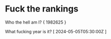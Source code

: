 # Fuck the rankings

Who the hell am I?
{ 1982625 }

What fucking year is it?
[ 2024-05-05T05:30:00Z ]
